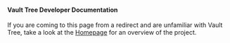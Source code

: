 #### Vault Tree Developer Documentation

If you are coming to this page from a redirect and are unfamiliar with Vault Tree,
take a look at the [Homepage] for an overview of the project.

[Homepage]: http://vaulttree.github.io
